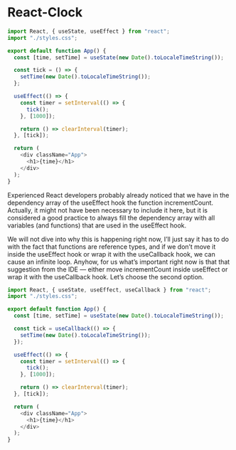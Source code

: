 # React-Clock

```js
import React, { useState, useEffect } from "react";
import "./styles.css";

export default function App() {
  const [time, setTime] = useState(new Date().toLocaleTimeString());

  const tick = () => {
    setTime(new Date().toLocaleTimeString());
  };

  useEffect(() => {
    const timer = setInterval(() => {
      tick();
    }, [1000]);

    return () => clearInterval(timer);
  }, [tick]);

  return (
    <div className="App">
      <h1>{time}</h1>
    </div>
  );
}
```

Experienced React developers probably already noticed that we have in the dependency array of the useEffect hook the function incrementCount. Actually, it might not have been necessary to include it here, but it is considered a good practice to always fill the dependency array with all variables (and functions) that are used in the useEffect hook.

We will not dive into why this is happening right now, I’ll just say it has to do with the fact that functions are reference types, and if we don’t move it inside the useEffect hook or wrap it with the useCallback hook, we can cause an infinite loop. Anyhow, for us what’s important right now is that that suggestion from the IDE — either move incrementCount inside useEffect or wrap it with the useCallback hook. Let’s choose the second option.

```js
import React, { useState, useEffect, useCallback } from "react";
import "./styles.css";

export default function App() {
  const [time, setTime] = useState(new Date().toLocaleTimeString());

  const tick = useCallback(() => {
    setTime(new Date().toLocaleTimeString());
  });

  useEffect(() => {
    const timer = setInterval(() => {
      tick();
    }, [1000]);

    return () => clearInterval(timer);
  }, [tick]);

  return (
    <div className="App">
      <h1>{time}</h1>
    </div>
  );
}
```
